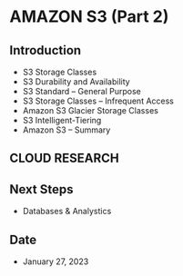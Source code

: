 # AMAZON S3 (Part 2)



## Introduction


- S3 Storage Classes
- S3 Durability and Availability
- S3 Standard – General Purpose
- S3 Storage Classes – Infrequent Access
- Amazon S3 Glacier Storage Classes
- S3 Intelligent-Tiering
- Amazon S3 – Summary


## CLOUD RESEARCH



## Next Steps


- Databases & Analystics

## Date

- January 27, 2023


